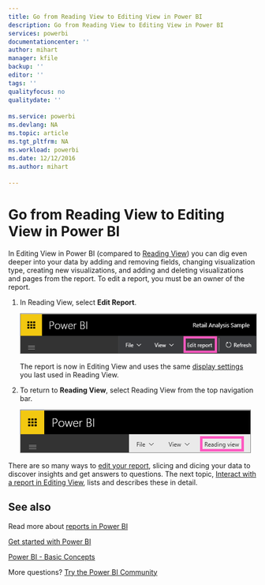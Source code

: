 ```yaml
---
title: Go from Reading View to Editing View in Power BI
description: Go from Reading View to Editing View in Power BI
services: powerbi
documentationcenter: ''
author: mihart
manager: kfile
backup: ''
editor: ''
tags: ''
qualityfocus: no
qualitydate: ''

ms.service: powerbi
ms.devlang: NA
ms.topic: article
ms.tgt_pltfrm: NA
ms.workload: powerbi
ms.date: 12/12/2016
ms.author: mihart

---
```

# Go from Reading View to Editing View in Power BI
In Editing View in Power BI (compared to [Reading View](service-interact-with-a-report-in-reading-view.md)) you can dig even deeper into your data by adding and removing fields, changing visualization type, creating new visualizations, and adding and deleting visualizations and pages from the report.  To edit a report, you must be an owner of the report.

1. In Reading View, select **Edit Report**. 
   
   ![](media/service-reading-view-and-editing-view/editreportnew.png)
   
   The report is now in Editing View and uses the same [display settings](power-bi-report-display-settings.md) you last used in Reading View.
2. To return to **Reading View**, select Reading View from the top navigation bar.
   
    ![](media/service-reading-view-and-editing-view/readingviewreturnnew.png)

There are so many ways to [edit your report](service-interact-with-a-report-in-editing-view.md), slicing and dicing your data to discover insights and get answers to questions.  The next topic, [Interact with a report in Editing View](service-interact-with-a-report-in-editing-view.md), lists and describes these in detail.

## See also
Read more about [reports in Power BI](service-reports.md)

[Get started with Power BI](service-get-started.md)

[Power BI - Basic Concepts](service-basic-concepts.md) 

More questions? [Try the Power BI Community](http://community.powerbi.com/) 

